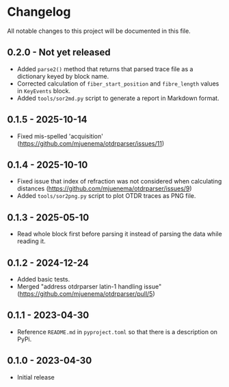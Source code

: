 # Changelog
All notable changes to this project will be documented in this file.

## 0.2.0 - Not yet released
* Added ``parse2()`` method that returns that parsed trace file as a dictionary keyed by block name.
* Corrected calculation of ``fiber_start_position`` and ``fibre_length`` values in ``KeyEvents`` block.
* Added ``tools/sor2md.py`` script to generate a report in Markdown format.

## 0.1.5 - 2025-10-14
* Fixed mis-spelled 'acquisition' (https://github.com/mjuenema/otdrparser/issues/11)

## 0.1.4 - 2025-10-10
* Fixed issue that index of refraction was not considered when calculating distances (https://github.com/mjuenema/otdrparser/issues/9)
* Added ``tools/sor2png.py`` script to plot OTDR traces as PNG file.

## 0.1.3 - 2025-05-10
* Read whole block first before parsing it instead of parsing the data while reading it.

## 0.1.2 - 2024-12-24
* Added basic tests.
* Merged "address otdrparser latin-1 handling issue" (https://github.com/mjuenema/otdrparser/pull/5)


## 0.1.1 - 2023-04-30
* Reference ``README.md`` in ``pyproject.toml`` so that there is a description on PyPi.

## 0.1.0 - 2023-04-30
* Initial release

